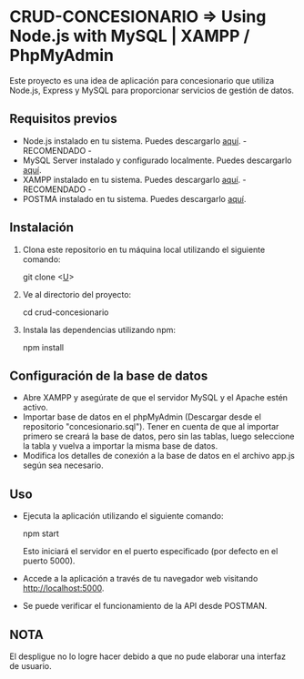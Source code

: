 # CRUD-CONCESIONARIO => Using Node.js with MySQL | XAMPP / PhpMyAdmin
Este proyecto es una idea de aplicación para concesionario que utiliza Node.js, Express y MySQL para proporcionar servicios de gestión de datos.

## Requisitos previos
- Node.js instalado en tu sistema. Puedes descargarlo [aquí](https://nodejs.org/). - RECOMENDADO -
- MySQL Server instalado y configurado localmente. Puedes descargarlo [aquí](https://www.mysql.com/).
- XAMPP instalado en tu sistema. Puedes descargarlo [aquí](https://www.apachefriends.org/index.html). - RECOMENDADO -
- POSTMA instalado en tu sistema. Puedes descargarlo [aquí](https://www.postman.com/downloads/).
  
## Instalación
1. Clona este repositorio en tu máquina local utilizando el siguiente comando:
    
    git clone <[U](https://github.com/AJ-Morillo-C/CRUD-CONCESIONARIO/)>
    
2. Ve al directorio del proyecto:
    
    cd crud-concesionario
    
3. Instala las dependencias utilizando npm:
   
    npm install

## Configuración de la base de datos
- Abre XAMPP y asegúrate de que el servidor MySQL y el Apache estén activo.
- Importar base de datos en el phpMyAdmin (Descargar desde el repositorio "concesionario.sql"). Tener en cuenta de que al importar primero se creará la base de datos, pero sin las tablas, luego seleccione la tabla y vuelva a importar la misma base de datos.
- Modifica los detalles de conexión a la base de datos en el archivo app.js según sea necesario.

## Uso
- Ejecuta la aplicación utilizando el siguiente comando:

    npm start
    
  Esto iniciará el servidor en el puerto especificado (por defecto en el puerto 5000).
- Accede a la aplicación a través de tu navegador web visitando [http://localhost:5000](http://localhost:5000).
- Se puede verificar el funcionamiento de la API desde POSTMAN.

## NOTA
El despligue no lo logre hacer debido a que no pude elaborar una interfaz de usuario.
